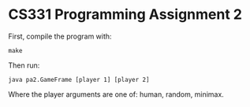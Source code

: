 # CS331 Programming Assignment 2

First, compile the program with:

	make

Then run:

	java pa2.GameFrame [player 1] [player 2]

Where the player arguments are one of: human, random, minimax.

